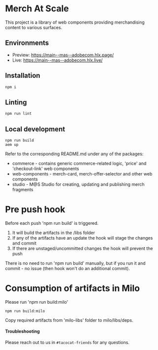 # Merch At Scale
This project is a library of web components providing merchandising content to various surfaces.

## Environments
- Preview: https://main--mas--adobecom.hlx.page/
- Live: https://main--mas--adobecom.hlx.live/

## Installation

```sh
npm i
```

## Linting

```sh
npm run lint
```

## Local development
```
npm run build
aem up
```

Refer to the corresponding README.md under any of the packages:
* commerce - contains generic commerce-related logic, 'price' and 'checkout-link' web components
* web-components - merch-card, merch-offer-selector and other web components
* studio - M@S Studio for creating, updating and publishing merch fragments

# Pre push hook
Before each push 'npm run build' is triggered.
1. It will build the artifacts in the /libs folder
2. If any of the artifacts have an update the hook will stage the changes and commit
3. If there are unstaged/uncommitted changes the hook will prevent the push

There is no need to run 'npm run build' manually, but if you run it and commit - no issue (then hook won't do an additional commit).

# Consumption of artifacts in Milo
Please run 'npm run build:milo'
```
npm run build:milo
```
Copy required artifacts from 'milo-libs' folder to milo/libs/deps.

#### Troubleshooting
Please reach out to us in `#tacocat-friends` for any questions.